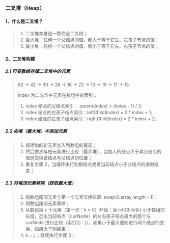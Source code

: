 ### 二叉堆（Heap）

#### 1、什么是二叉堆？

> 1. 二叉堆本身是一颗完全二叉树；
> 2. 最大堆：任何一个父结点的值，都大于等于它左、右孩子节点的值；
> 3. 最小堆：任何一个父结点的值，都小于等于它左、右孩子节点的值；

#### 2、二叉堆构建

##### 2.1 可变数组存储二叉堆中的元素

> 62 -> 42 -> 30 -> 28 -> 16 -> 22 -> 13 -> 19 -> 17 -> 15
>
> index 为二叉堆中元素在数组中的索引；
>
> 1. index 结点的父结点索引： parent(index) = (index - 1) / 2;
> 2. index 结点的左孩子结点索引：leftChild(index) = 2 \* index + 1;
> 3. index 结点的右孩子结点索引：rightChild(index) = 2 \* index + 2;

##### 2.2 向堆（最大堆）中添加元素

> 1. 将添加的新元素加入到数组的尾部；
> 2. 然后依次与根元素进行比较（最大堆），当加入的结点大于其父结点的值则交换该结点与父结点的位置；
> 3. 重复步骤 2，当循环执行到根结点或者当前结点小于父结点的值时结束；

##### 2.3 将堆顶元素移除（获取最大值）

> 1. 将数组尾部元素与第一个元素交换位置: swap(0,array.length - 1)；
> 2. 将数组尾部元素移除；
> 3. 从数组第 k 个元素（第一次：k = 0）开始；当 leftChild(k) 小于数组的长度，选出当前结点（curNode）的左右孩子结点最大的那个与 curNode 进行比较（索引为：j），如果小于最大值则进行两个结点的交换，如果大于则结束；
> 4. k = j ；继续执行步骤 3；
